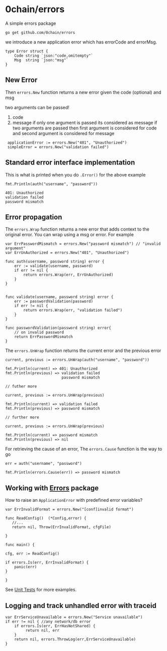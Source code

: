 # 0chain/errors

A simple errors package

```
go get github.com/0chain/errors
```

we introduce a new application error which has errorCode and errorMsg. 

```
type Error struct {
	Code string `json:"code,omitempty"`
	Msg  string `json:"msg"`
}
```

## New Error

Then `errors.New` function returns a new error given the code (optional) and msg

two arguments can be passed!
1. code
2. message
if only one argument is passed its considered as message
if two arguments are passed then
	first argument is considered for code and
	second argument is considered for message

```
 applicationError := errors.New("401", "Unauthorized")
 simpleError = errors.New("validation failed")
```


## Standard error interface implementation

This is what is printed when you do `.Error()` for the above example

```
fmt.Println(auth("username", "password"))

401: Unauthorized
validation failed
password mismatch
```

## Error propagation

The `errors.Wrap` function returns a new error that adds context to the original error. You can wrap using a msg or error. For example
```
var ErrPasswordMismatch = errors.New("password mismatch") // "invalid argument"
var ErrUnAuthorized = errors.New("401", "Unauthorized")

func auth(username, password string) error {
    err := validate(username, password)
    if err != nil {
        return errors.Wrap(err, ErrUnAuthorized)
    }
}


func validate(username, password string) error {
    err := passwordValidation(password)
    if err != nil {
        return errors.Wrap(err, "validation failed")
    }
}

func passwordValidation(password string) error{
    // on invalid password
    return ErrPasswordMismatch
}

```

The `errors.UnWrap` function returns the current error and the previous error

```
current, previous := errors.UnWrap(auth("username", "password"))

fmt.Println(current) => 401: Unauthorized
fmt.Println(previous) => validation failed
                         password mismatch

// futher more

current, previous := errors.UnWrap(previous)

fmt.Println(current) => validation failed
fmt.Println(previous) => password mismatch

// further more

current, previous := errors.UnWrap(previous)

fmt.Println(current) => password mismatch
fmt.Println(previous) => nil
```

For retrieving the cause of an error, The `errors.Cause` function is the way to go

```
err = auth("username", "password")

fmt.Println(errors.Cause(err)) => password mismatch
```

## Working with [Errors](https://blog.golang.org/go1.13-errors) package

How to raise an `ApplicationError` with predefined error variables?

```
var ErrInvalidFormat = errors.New("[conf]invalid format")

func ReadConfig()  (*Config,error) {
   //...
   return nil, Throw(ErrInvalidFormat, cfgFile)

}

func main() {

cfg, err := ReadConfig() 

if errors.Is(err, ErrInvalidFormat) {
    panic(err)
}

}

```

See [Unit Tests](throw_test.go) for more examples.


## Logging and track unhandled error with traceid



```
var ErrServiceUnavailable = errors.New("Service unavailable")
if err != nil { //any network/db error
    if errors.Is(err, ErrHasNotShared) {
         return nil, err
    }
    return nil, errors.ThrowLog(err,ErrServiceUnavailable)
}
```

